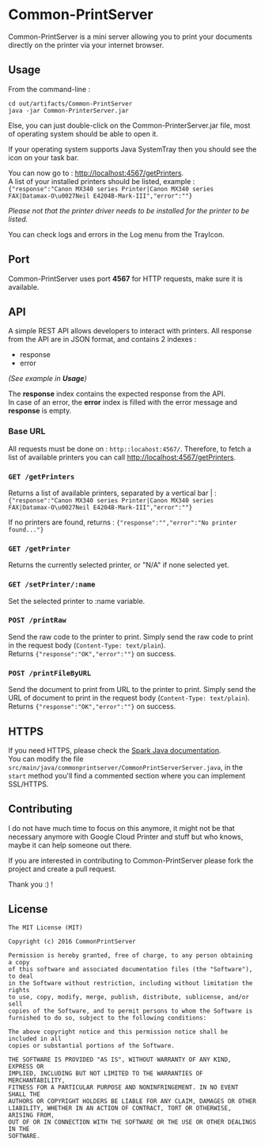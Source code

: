 # Common-PrintServer

Common-PrintServer is a mini server allowing you to print your documents directly on the printer via your internet browser.

## Usage

From the command-line :
```
cd out/artifacts/Common-PrintServer
java -jar Common-PrinterServer.jar
```

Else, you can just double-click on the Common-PrinterServer.jar file, most of operating system should be able to open it.  

If your operating system supports Java SystemTray then you should see the icon on your task bar.

You can now go to : [http://localhost:4567/getPrinters](http://localhost:4567/getPrinters).  
A list of your installed printers should be listed, example :  
`{"response":"Canon MX340 series Printer|Canon MX340 series FAX|Datamax-O\u0027Neil E4204B-Mark-III","error":""}`

_Please not that the printer driver needs to be installed for the printer to be listed._

You can check logs and errors in the Log menu from the TrayIcon.

## Port

Common-PrintServer uses port **4567** for HTTP requests, make sure it is available.

## API

A simple REST API allows developers to interact with printers.
All response from the API are in JSON format, and contains 2 indexes :
* response
* error

_(See example in **Usage**)_

The **response** index contains the expected response from the API.  
In case of an error, the **error** index is filled with the error message and **response** is empty.

### Base URL

All requests must be done on : `http::locahost:4567/`.
Therefore, to fetch a list of available printers you can call [http://localhost:4567/getPrinters](http://localhost:4567/getPrinters).

### `GET /getPrinters`

Returns a list of available printers, separated by a vertical bar | :
`{"response":"Canon MX340 series Printer|Canon MX340 series FAX|Datamax-O\u0027Neil E4204B-Mark-III","error":""}`

If no printers are found, returns :
`{"response":"","error":"No printer found..."}`

### `GET /getPrinter`

Returns the currently selected printer, or "N/A" if none selected yet.

### `GET /setPrinter/:name`

Set the selected printer to :name variable.

### `POST /printRaw`

Send the raw code to the printer to print. Simply send the raw code to print in the request body (`Content-Type: text/plain`).  
Returns `{"response":"OK","error":""}` on success.

### `POST /printFileByURL`

Send the document to print from URL to the printer to print. Simply send the URL of document to print in the request body (`Content-Type: text/plain`).  
Returns `{"response":"OK","error":""}` on success.

## HTTPS

If you need HTTPS, please check the [Spark Java documentation](https://sparkjava.com/documentation#how-do-i-enable-sslhttps).  
You can modify the file `src/main/java/commonprintserver/CommonPrintServerServer.java`, in the `start` method you'll find
a commented section where you can implement SSL/HTTPS.

## Contributing

I do not have much time to focus on this anymore, it might not be that necessary anymore with Google Cloud Printer and stuff but who knows,
maybe it can help someone out there.

If you are interested in contributing to Common-PrintServer please fork the project and create a pull request.

Thank you :) !

## License

```
The MIT License (MIT)

Copyright (c) 2016 CommonPrintServer

Permission is hereby granted, free of charge, to any person obtaining a copy
of this software and associated documentation files (the "Software"), to deal
in the Software without restriction, including without limitation the rights
to use, copy, modify, merge, publish, distribute, sublicense, and/or sell
copies of the Software, and to permit persons to whom the Software is
furnished to do so, subject to the following conditions:

The above copyright notice and this permission notice shall be included in all
copies or substantial portions of the Software.

THE SOFTWARE IS PROVIDED "AS IS", WITHOUT WARRANTY OF ANY KIND, EXPRESS OR
IMPLIED, INCLUDING BUT NOT LIMITED TO THE WARRANTIES OF MERCHANTABILITY,
FITNESS FOR A PARTICULAR PURPOSE AND NONINFRINGEMENT. IN NO EVENT SHALL THE
AUTHORS OR COPYRIGHT HOLDERS BE LIABLE FOR ANY CLAIM, DAMAGES OR OTHER
LIABILITY, WHETHER IN AN ACTION OF CONTRACT, TORT OR OTHERWISE, ARISING FROM,
OUT OF OR IN CONNECTION WITH THE SOFTWARE OR THE USE OR OTHER DEALINGS IN THE
SOFTWARE.
```